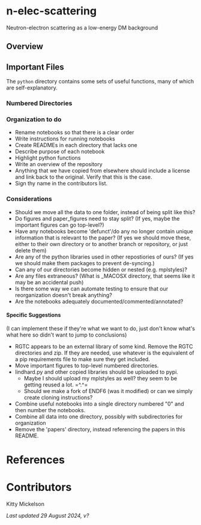 # n-elec-scattering
Neutron-electron scattering as a low-energy DM background

## Overview

## Important Files

The `python` directory contains some sets of useful functions, many of which are self-explanatory.

### Numbered Directories

### Organization to do
* Rename notebooks so that there is a clear order
* Write instructions for running notebooks
* Create READMEs in each directory that lacks one
* Describe purpose of each notebook
* Highlight python functions
* Write an overview of the repository
* Anything that we have copied from elsewhere should include a license and link back to the original. Verify that this is the case.
* Sign thy name in the contributors list.

### Considerations
* Should we move all the data to one folder, instead of being split like this?
* Do figures and paper_figures need to stay split? (If yes, maybe the important figures can go top-level?)
* Have any notebooks become 'defunct'/do any no longer contain unique information that is relevant to the paper? (If yes we should move these, either to their own directory or to another branch or repository, or just delete them)
* Are any of the python libraries used in other repostiories of ours? (If yes we should make them packages to prevent de-syncing.)
* Can any of our directories become hidden or nested (e.g. mplstyles)?
* Are any files extraneous? (What is _MACOSX directory, that seems like it may be an accidental push)
* Is there some way we can automate testing to ensure that our reorganization doesn't break anything?
* Are the notebooks adequately documented/commented/annotated?

#### Specific Suggestions
(I can implement these if they're what we want to do, just don't know what's what here so didn't want to jump to conclusions)
* RGTC appears to be an external library of some kind. Remove the RGTC directories and zip. If they are needed, use whatever is the equivalent of a pip requirements file to make sure they get included.
* Move important figures to top-level numbered directories.
* lindhard.py and other copied libraries should be uploaded to pypi. 
    * Maybe I should upload my mplstyles as well? they seem to be getting reused a lot. =^.^=
    * Should we make a fork of ENDF6 (was it modified) or can we simply create cloning instructions?
* Combine useful notebooks into a single directory numbered "0" and then number the notebooks.
* Combine all data into one directory, possibly with subdirectories for organization
* Remove the 'papers' directory, instead referencing the papers in this README.

# References

# Contributors

Kitty Mickelson  

*Last updated 29 August 2024, v?*
